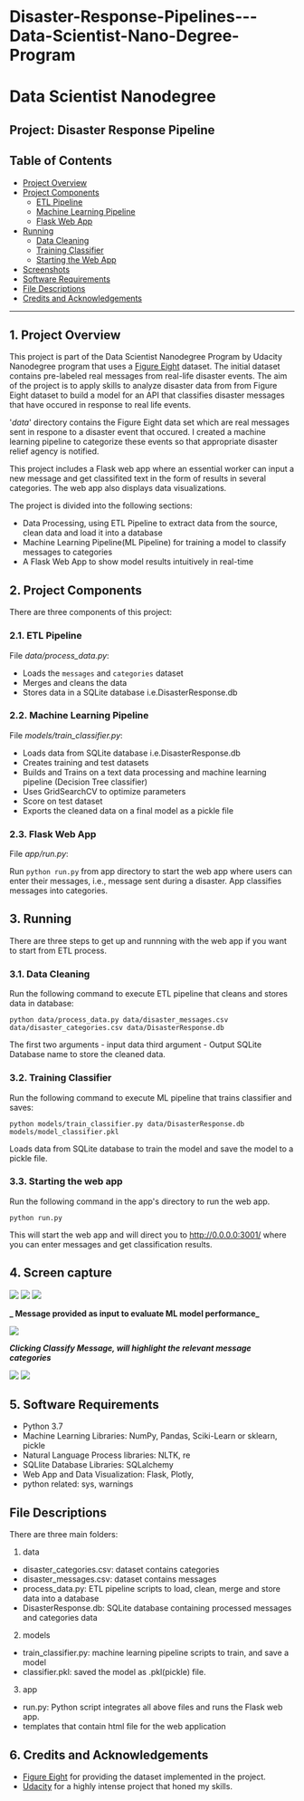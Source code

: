 # Disaster-Response-Pipelines---Data-Scientist-Nano-Degree-Program

# Data Scientist Nanodegree

## Project: Disaster Response Pipeline

## Table of Contents

- [Project Overview](#overview)
- [Project Components](#components)
  - [ETL Pipeline](#etl_pipeline)
  - [Machine Learning Pipeline](#ml_pipeline)
  - [Flask Web App](#flask)
- [Running](#run)
  - [Data Cleaning](#cleaning)
  - [Training Classifier](#training)
  - [Starting the Web App](#starting)
- [Screenshots](#screenshots)
- [Software Requirements](#sw)
- [File Descriptions](#files)
- [Credits and Acknowledgements](#credits)

***

<a id='overview'></a>

## 1. Project Overview

This project is part of the Data Scientist Nanodegree Program by Udacity Nanodegree program that uses a <a href="https://www.figure-eight.com/" target="_blank">Figure Eight</a> dataset. The initial dataset contains pre-labeled real messages from real-life disaster events. The aim of the project is to apply skills to analyze disaster data from from Figure Eight dataset to build a model for an API that classifies disaster messages that have occured in response to real life events.

'_data_' directory contains the Figure Eight data set which are real messages sent in respone to a disaster event that occured. I created a machine learning pipeline to categorize these events so that appropriate disaster relief agency is notified.

This project includes a Flask web app where an essential worker can input a new message and get classifited text in the form of results in several categories. The web app also displays data visualizations.

The project is divided into the following sections:

- Data Processing, using ETL Pipeline to extract data from the source, clean data and load it into a database
- Machine Learning Pipeline(ML Pipeline) for training a model to classify messages to categories
- A Flask Web App to show model results intuitively in real-time


<a id='components'></a>

## 2. Project Components

There are three components of this project:

<a id='etl_pipeline'></a>

### 2.1. ETL Pipeline

File _data/process_data.py_:

- Loads the `messages` and `categories` dataset
- Merges and cleans the data
- Stores data in a SQLite database i.e.DisasterResponse.db

<a id='ml_pipeline'></a>

### 2.2. Machine Learning Pipeline

File _models/train_classifier.py_:

- Loads data from SQLite database i.e.DisasterResponse.db
- Creates training and test datasets
- Builds and Trains on a text data processing and machine learning pipeline (Decision Tree classifier)
- Uses GridSearchCV to optimize parameters
- Score on test dataset
- Exports the cleaned data on a final model as a pickle file

<a id='flask'></a>

### 2.3. Flask Web App

<a id='eg'></a>
File _app/run.py_:

Run `python run.py` from app directory to start the web app where users can enter their messages, i.e., message sent during a disaster. App classifies messages into categories.



<a id='run'></a>

## 3. Running

There are three steps to get up and runnning with the web app if you want to start from ETL process.

<a id='cleaning'></a>

### 3.1. Data Cleaning

Run the following command to execute ETL pipeline that cleans and stores data in database:

`python data/process_data.py data/disaster_messages.csv data/disaster_categories.csv data/DisasterResponse.db`

The first two arguments - input data
third argument - Output SQLite Database name to store the cleaned data.



<a id='training'></a>

### 3.2. Training Classifier

Run the following command to execute ML pipeline that trains classifier and saves:

`python models/train_classifier.py data/DisasterResponse.db models/model_classifier.pkl`

Loads data from SQLite database to train the model and save the model to a pickle file.


<a id='starting'></a>

### 3.3. Starting the web app

Run the following command in the app's directory to run the web app.

`python run.py`

This will start the web app and will direct you to http://0.0.0.0:3001/ where you can enter messages and get classification results.


<a id='screenshots'></a>

## 4. Screen capture

<img src="images/Image 6-17-20 at 6.29 PM.png">

<img src="images/Image 6-17-20 at 6.29-1 PM.png">

<img src="images/Image 6-17-20 at 6.30 PM.png">

**_ Message provided as input to evaluate ML model performance_**

<img src="images/Image 6-17-20 at 6.33 PM.png">

**_Clicking Classify Message, will highlight the relevant message categories_**

<img src="images/Image 6-17-20 at 6.31 PM.png">

<img src="images/Image 6-17-20 at 6.32 PM.png">

<a id='sw'></a>

## 5. Software Requirements

- Python 3.7
- Machine Learning Libraries: NumPy, Pandas, Sciki-Learn or sklearn, pickle
- Natural Language Process  libraries: NLTK, re
- SQLlite Database Libraries: SQLalchemy
- Web App and Data Visualization: Flask, Plotly,
- python related: sys, warnings

## File Descriptions <a name="files"></a>

There are three main folders:
1. data
- disaster_categories.csv: dataset contains categories
- disaster_messages.csv: dataset contains messages
- process_data.py: ETL pipeline scripts to load, clean, merge and store data into a database
- DisasterResponse.db: SQLite database containing processed messages and categories data
2. models
- train_classifier.py: machine learning pipeline scripts to train, and save a model
- classifier.pkl: saved the model as .pkl(pickle) file.
3. app
- run.py: Python script integrates all above files and runs the Flask web app.
- templates that contain html file for the web application

<a id='credits'></a>

## 6. Credits and Acknowledgements

* [Figure Eight](https://www.figure-eight.com/) for providing the dataset implemented in the project.
* [Udacity](https://www.udacity.com/) for a highly intense project that honed my skills.
